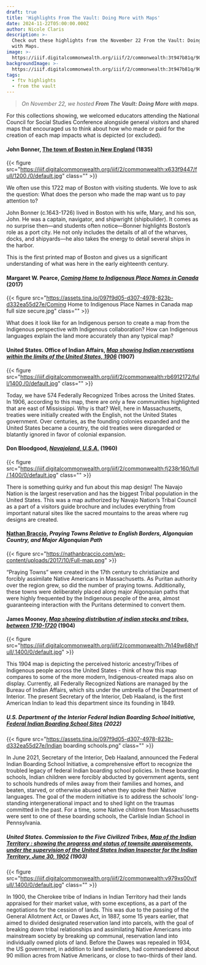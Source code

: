 ```yaml
---
draft: true
title: 'Highlights From The Vault: Doing More with Maps'
date: 2024-11-22T05:00:00.000Z
author: Nicole Claris
description: >-
  Check out these highlights from the November 22 From the Vault: Doing More
  with Maps.
image: >-
  https://iiif.digitalcommonwealth.org/iiif/2/commonwealth:3t947b81q/90,2329,7629,2931/1200,/0/default.jpg
backgroundImage: >-
  https://iiif.digitalcommonwealth.org/iiif/2/commonwealth:3t947b81q/90,2329,7629,2931/1200,/0/default.jpg
tags:
  - ftv highlights
  - from the vault
---
```


> *On November 22, we hosted **From The Vault: Doing More with maps***.

For this collections showing, we welcomed educators attending the National Council for Social Studies Conference alongside general visitors and shared maps that encouraged us to think about how who made or paid for the creation of each map impacts what is depicted (or excluded).

#### John Bonner, [The town of Boston in New England](https://collections.leventhalmap.org/search/commonwealth:x633f943z) (1835)

{{< figure src="https://iiif.digitalcommonwealth.org/iiif/2/commonwealth:x633f9447/full/1200,/0/default.jpg" class="" >}}

We often use this 1722 map of Boston with visiting students. We love to ask the question: What does the person who made the map want us to pay attention to?

John Bonner (c.1643-1726) lived in Boston with his wife, Mary, and his son, John. He was a captain, navigator, and shipwright (shipbuilder). It comes as no surprise then—and students often notice—Bonner highlights Boston’s role as a port city. He not only includes the details of all of the wharves, docks, and shipyards—he also takes the energy to detail several ships in the harbor.

This is the first printed map of Boston and gives us a significant understanding of what was here in the early eighteenth century.

#### Margaret W. Pearce, ***[Coming Home to Indigenous Place Names in Canada](https://bpl.bibliocommons.com/v2/record/S75C7441004)*** (2017)

{{< figure src="https://assets.tina.io/097f9d05-d307-4978-823b-d332ea55d27e/Coming Home to Indigenous Place Names in Canada map full size secure.jpg" class="" >}}

What does it look like for an Indigenous person to create a map from the Indigenous perspective with Indigenous collaboration? How can Indigenous languages explain the land more accurately than any typical map?

#### United States. Office of Indian Affairs, ***[Map showing Indian reservations within the limits of the United States, 1906](https://collections.leventhalmap.org/search/commonwealth:gb19hw10q)*** (1907)

{{< figure src="https://iiif.digitalcommonwealth.org/iiif/2/commonwealth:rb6912172/full/1400,/0/default.jpg" class="" >}}

Today, we have 574 Federally Recognized Tribes across the United States. In 1906, according to this map, there are only a few communities highlighted that are east of Mississippi. Why is that? Well, here in Massachusetts, treaties were initially created with the English, not the United States government. Over centuries, as the founding colonies expanded and the United States became a country, the old treaties were disregarded or blatantly ignored in favor of colonial expansion. 

#### Don Bloodgood, ***[Navajoland, U.S.A.](https://collections.leventhalmap.org/search/commonwealth:fb4970132)*** (1960)

{{< figure src="https://iiif.digitalcommonwealth.org/iiif/2/commonwealth:fj238r160/full/,1400/0/default.jpg" class="" >}}

There is something quirky and fun about this map design! The Navajo Nation is the largest reservation and has the biggest Tribal population in the United States. This was a map authorized by Navajo Nation’s Tribal Council as a part of a visitors guide brochure and includes everything from important natural sites like the sacred mountains to the areas where rug designs are created.

#### [Nathan Braccio](https://nathanbraccio.com/), ***Praying Towns Relative to English Borders, Algonquian Country, and Major Algonquian Path***

{{< figure src="https://nathanbraccio.com/wp-content/uploads/2017/10/Full-map.png" >}}

“Praying Towns” were created in the 17th century to christianize and forcibly assimilate Native Americans in Massachusetts. As Puritan authority over the region grew, so did the number of praying towns. Additionally, these towns were deliberately placed along major Algonquian paths that were highly frequented by the Indigenous people of the area, almost guaranteeing interaction with the Puritans determined to convert them.

#### James Mooney, ***[Map showing distribution of indian stocks and tribes, between 1710-1720](https://collections.leventhalmap.org/search/commonwealth:7h149w677)*** (1904)

{{< figure src="https://iiif.digitalcommonwealth.org/iiif/2/commonwealth:7h149w68h/full/,1400/0/default.jpg" >}}

This 1904 map is depicting the perceived historic ancestry/Tribes of Indigenous people across the United States - think of how this map compares to some of the more modern, Indigenous-created maps also on display. Currently, all Federally Recognized Nations are managed by the Bureau of Indian Affairs, which sits under the umbrella of the Department of Interior. The present Secretary of the Interior, Deb Haaland, is the first American Indian to lead this department since its founding in 1849.

##### U.S. Department of the Interior Federal Indian Boarding School Initiative, ***[Federal Indian Boarding School Sites](https://www.bia.gov/sites/default/files/dup/inline-files/appendix_c_school_maps_508.pdf)*** (2022)

{{< figure src="https://assets.tina.io/097f9d05-d307-4978-823b-d332ea55d27e/Indian boarding schools.png" class="" >}}

In June 2021, Secretary of the Interior, Deb Haaland, announced the Federal Indian Boarding School Initiative, a comprehensive effort to recognize the troubled legacy of federal Indian boarding school policies. In these boarding schools, Indian children were forcibly abducted by government agents, sent to schools hundreds of miles away from their families and homes, and beaten, starved, or otherwise abused when they spoke their Native languages. The goal of the modern initiative is to address the schools’ long-standing intergenerational impact and to shed light on the traumas committed in the past. For a time, some Native children from Massachusetts were sent to one of these boarding schools, the Carlisle Indian School in Pennsylvania.

##### United States. Commission to the Five Civilized Tribes, ***[Map of the Indian Territory : showing the progress and status of townsite appraisements, under the supervision of the United States Indian Inspector for the Indian Territory, June 30, 1902](https://collections.leventhalmap.org/search/commonwealth:qj72rw92q)*** (1903)

{{< figure src="https://iiif.digitalcommonwealth.org/iiif/2/commonwealth:v979xs00v/full/,1400/0/default.jpg" class="" >}}

In 1900, the Cherokee tribe of Indians in Indian Territory had their lands appraised for their market value, with some exceptions, as a part of the negotiations for the cession of lands. This was due to the passing of the General Allotment Act, or Dawes Act, in 1887, some 15 years earlier, that aimed to divided designated reservation land into parcels, with the goal of breaking down tribal relationships and assimilating Native Americans into mainstream society by breaking up communal, reservation land into individually owned plots of land. Before the Dawes was repealed in 1934, the US government, in addition to land swindlers, had commandeered about 90 million acres from Native Americans, or close to two-thirds of their land.
